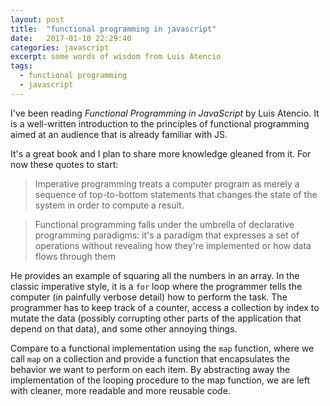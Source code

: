 ```yaml
---
layout: post
title:  "functional programming in javascript"
date:   2017-01-10 22:29:40
categories: javascript
excerpt: some words of wisdom from Luis Atencio
tags:
  - functional programming
  - javascript
---
```


I've been reading *Functional Programming in JavaScript* by Luis Atencio.  It is a well-written introduction to the principles of functional programming aimed at an audience that is already familiar with JS.  

It's a great book and I plan to share more knowledge gleaned from it.  For now these quotes to start:

> Imperative programming treats a computer program as merely a sequence of top-to-bottom statements that changes the state of the system in order to compute a result.

> Functional programming falls under the umbrella of declarative programming paradigms: it's a paradigm that expresses a set of operations without revealing how they're implemented or how data flows through them

He provides an example of squaring all the numbers in an array.  In the classic imperative style, it is a `for` loop where the programmer tells the computer (in painfully verbose detail) how to perform the task. The programmer has to keep track of a counter, access a collection by index to mutate the data (possibly corrupting other parts of the application that depend on that data), and some other annoying things.

Compare to a functional implementation using the `map` function, where we call `map` on a collection and provide a function that encapsulates the behavior we want to perform on each item.  By abstracting away the implementation of the looping procedure to the map function, we are left with cleaner, more readable and more reusable code.

